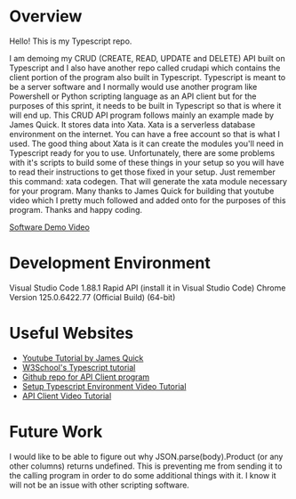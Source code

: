 # Overview

Hello! This is my Typescript repo.

I am demoing my CRUD (CREATE, READ, UPDATE and DELETE) API built on Typescript and I also have another repo called crudapi which contains the client portion of the program also built in Typescript. Typescript is meant to be a server software and I normally would use another program like Powershell or Python scripting language as an API client but for the purposes of this sprint, it needs to be built in Typescript so that is where it will end up. This CRUD API program follows mainly an example made by James Quick. It stores data into Xata. Xata is a serverless database environment on the internet. You can have a free account so that is what I used. The good thing about Xata is it can create the modules you'll need in Typescript ready for you to use. Unfortunately, there are some problems with it's scripts to build some of these things in your setup so you will have to read their instructions to get those fixed in your setup. Just remember this command: xata codegen. That will generate the xata module necessary for your program. Many thanks to James Quick for building that youtube video which I pretty much followed and added onto for the purposes of this program. Thanks and happy coding.


[Software Demo Video](https://www.youtube.com/watch?v=KZXlzYB1NOU)

# Development Environment

Visual Studio Code 1.88.1
Rapid API (install it in Visual Studio Code)
Chrome Version 125.0.6422.77 (Official Build) (64-bit)

# Useful Websites

- [Youtube Tutorial by James Quick](https://www.youtube.com/watch?v=8MjjmCQIdiY&t=6s)
- [W3School's Typescript tutorial](https://www.w3schools.com/typescript/typescript_arrays.php)
- [Github repo for API Client program](https://github.com/rvincoy/crudapi)
- [Setup Typescript Environment Video Tutorial ](https://www.youtube.com/watch?v=qy8PxD3alWw)
- [API Client Video Tutorial](https://www.youtube.com/watch?v=0OL8DlbGYQg)


# Future Work

I would like to be able to figure out why JSON.parse(body).Product (or any other columns) returns undefined. This is preventing me from sending it to the calling program in order to do some additional things with it. I know it will not be an issue with other scripting software.